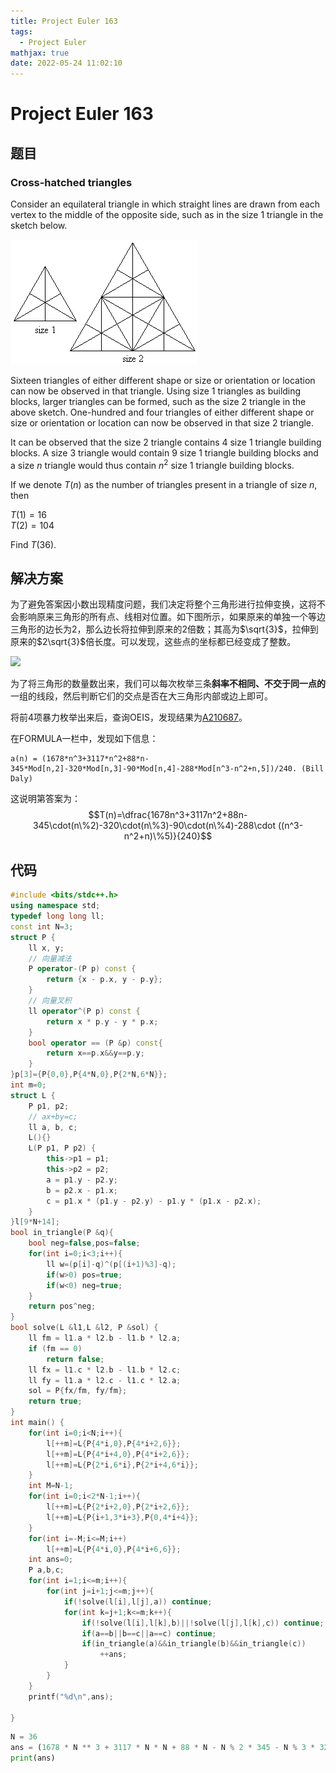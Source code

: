 ```yaml
---
title: Project Euler 163
tags:
  - Project Euler
mathjax: true
date: 2022-05-24 11:02:10
---
```


<escape><!-- more --></escape>

# Project Euler 163

## 题目

### Cross-hatched triangles

Consider an equilateral triangle in which straight lines are drawn from each vertex to the middle of the opposite side, such as in the size $1$ triangle in the sketch below.

![](../images/p163.gif)

Sixteen triangles of either different shape or size or orientation or location can now be observed in that triangle. Using size $1$ triangles as building blocks, larger triangles can be formed, such as the size $2$ triangle in the above sketch. One-hundred and four triangles of either different shape or size or orientation or location can now be observed in that size $2$ triangle.

It can be observed that the size $2$ triangle contains $4$ size $1$ triangle building blocks. A size $3$ triangle would contain $9$ size $1$ triangle building blocks and a size $n$ triangle would thus contain $n^2$ size $1$ triangle building blocks.

If we denote $T(n)$ as the number of triangles present in a triangle of size $n$, then

$T(1) = 16$<br>
$T(2) = 104$

Find $T(36)$.

## 解决方案

为了避免答案因小数出现精度问题，我们决定将整个三角形进行拉伸变换，这将不会影响原来三角形的所有点、线相对位置。如下图所示，如果原来的单独一个等边三角形的边长为$2$，那么边长将拉伸到原来的$2$倍数；其高为$\sqrt{3}$，拉伸到原来的$2\sqrt{3}$倍长度。可以发现，这些点的坐标都已经变成了整数。

![](../images/p163-1.png)

为了将三角形的数量数出来，我们可以每次枚举三条**斜率不相同、不交于同一点的**一组的线段，然后判断它们的交点是否在大三角形内部或边上即可。

将前$4$项暴力枚举出来后，查询OEIS，发现结果为[A210687](https://oeis.org/A210687)。

在FORMULA一栏中，发现如下信息：

```
a(n) = (1678*n^3+3117*n^2+88*n-345*Mod[n,2]-320*Mod[n,3]-90*Mod[n,4]-288*Mod[n^3-n^2+n,5])/240. (Bill Daly)
```

这说明第答案为：
$$T(n)=\dfrac{1678n^3+3117n^2+88n-345\cdot(n\%2)-320\cdot(n\%3)-90\cdot(n\%4)-288\cdot ((n^3-n^2+n)\%5)}{240}$$

## 代码

```C++
#include <bits/stdc++.h>
using namespace std;
typedef long long ll;
const int N=3;
struct P {
    ll x, y;
    // 向量减法
    P operator-(P p) const {
        return {x - p.x, y - p.y};
    }
    // 向量叉积
    ll operator^(P p) const {
        return x * p.y - y * p.x;
    }
    bool operator == (P &p) const{
        return x==p.x&&y==p.y;
    }
}p[3]={P{0,0},P{4*N,0},P{2*N,6*N}};
int m=0;
struct L {
    P p1, p2;
    // ax+by=c;
    ll a, b, c;
    L(){}
    L(P p1, P p2) {
        this->p1 = p1;
        this->p2 = p2;
        a = p1.y - p2.y;
        b = p2.x - p1.x;
        c = p1.x * (p1.y - p2.y) - p1.y * (p1.x - p2.x);
    }
}l[9*N+14];
bool in_triangle(P &q){
    bool neg=false,pos=false;
    for(int i=0;i<3;i++){
        ll w=(p[i]-q)^(p[(i+1)%3]-q);
        if(w>0) pos=true;
        if(w<0) neg=true;
    }
    return pos^neg;
}
bool solve(L &l1,L &l2, P &sol) {
    ll fm = l1.a * l2.b - l1.b * l2.a;
    if (fm == 0)
        return false;
    ll fx = l1.c * l2.b - l1.b * l2.c;
    ll fy = l1.a * l2.c - l1.c * l2.a;
    sol = P{fx/fm, fy/fm};
    return true;
}
int main() {
    for(int i=0;i<N;i++){
        l[++m]=L{P{4*i,0},P{4*i+2,6}};
        l[++m]=L{P{4*i+4,0},P{4*i+2,6}};
        l[++m]=L{P{2*i,6*i},P{2*i+4,6*i}};
    }
    int M=N-1;
    for(int i=0;i<2*N-1;i++){
        l[++m]=L{P{2*i+2,0},P{2*i+2,6}};
        l[++m]=L{P{i+1,3*i+3},P{0,4*i+4}};
    }
    for(int i=-M;i<=M;i++)
        l[++m]=L{P{4*i,0},P{4*i+6,6}};
    int ans=0;
    P a,b,c;
    for(int i=1;i<=m;i++){
        for(int j=i+1;j<=m;j++){
            if(!solve(l[i],l[j],a)) continue;
            for(int k=j+1;k<=m;k++){
                if(!solve(l[i],l[k],b)||!solve(l[j],l[k],c)) continue;
                if(a==b||b==c||a==c) continue;
                if(in_triangle(a)&&in_triangle(b)&&in_triangle(c))
                    ++ans;
            }
        }
    }
    printf("%d\n",ans);

}

```

```py
N = 36
ans = (1678 * N ** 3 + 3117 * N * N + 88 * N - N % 2 * 345 - N % 3 * 320 - N % 4 * 90 - (N ** 3 - N * N + N) % 5 * 288) // 240
print(ans)

```
